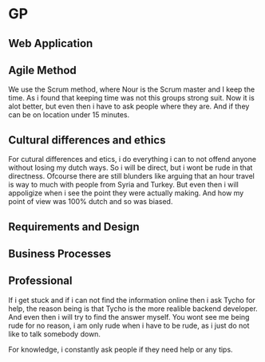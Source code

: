 # GP

## Web Application


## Agile Method
We use the Scrum method, where Nour is the Scrum master and I keep the time. As i found that keeping time was not this groups strong suit. 
Now it is alot better, but even then i have to ask people where they are. And if they can be on location under 15 minutes.

## Cultural differences and ethics
For cutural differences and etics, i do everything i can to not offend anyone without losing my dutch ways. So i will be direct, but i wont be rude in that directness. 
Ofcourse there are still blunders like arguing that an hour travel is way to much with people from Syria and Turkey. 
But even then i will appoligize when i see the point they were actually making. And how my point of view was 100% dutch and so was biased.

## Requirements and Design

## Business Processes

## Professional
If i get stuck and if i can not find the information online then i ask Tycho for help, the reason being is that Tycho is the more realible backend developer. 
And even then i will try to find the answer myself. You wont see me being rude for no reason, i am only rude when i have to be rude, as i just do not like to talk somebody down. 

For knowledge, i constantly ask people if they need help or any tips. 

